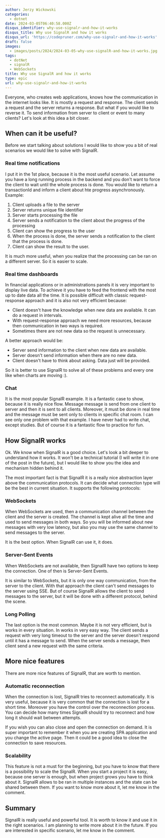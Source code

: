 ```yaml
---
author: Jerzy Wickowski
categories:
  - dotnet
date: 2024-03-05T06:40:58.000Z
disqus_identifier: why-use-signalr-and-how-it-works
disqus_title: Why use SignalR and how it works
disqus_url: 'https://codepruner.com/why-use-signalr-and-how-it-works'
draft: false
images:
  - images/posts/2024/2024-03-05-why-use-signalR-and-how-it-works.jpg
tags:
  - dotNet
  - signalR
  - WebSockets
title: Why use SignalR and how it works
type: epic
url: why-use-signalr-and-how-it-works
---
```


Everyone, who creates web applications, knows how the communication in the internet looks like. It is mostly a request and response. The client sends a request and the server returns a response. But what if you would like to reverse it. To send information from server to client or event to many clients? Let's look at this idea a bit closer. 

## When can it be useful?
Before we start talking about solutions I would like to show you a bit of real scenarios we would like to solve with SignalR.

### Real time notifications
I put it in the 1st place, because it is the most useful scenario. Let assume you have a long running process in the backend and you don't want to force the client to wait until the whole process is done. You would like to return a transactionId and inform a client about hte progress asynchronously. Example:
1. Client uploads a file to the server
2. Server returns unique file identifier
3. Server starts processing the file
4. Server sends a notification to the client about the progress of the processing
5. Client can show the progress to the user
6. When the process is done, the server sends a notification to the client that the process is done.
7. Client can show the result to the user.

It is much more useful, when you realize that the processing can be ran on a different server. So it is easier to scale.

### Real time dashboards
In financial applications or in administrations panels it is very important to display live data. To achieve it you have to feed the frontend with the most up to date data all the time. It is possible difficult with classic request-response approach and it is also not very efficient because:
- Client doesn't have the knowledge when new data are available. It can do a request in intervals.
- With request-response approach we need more resources, because then communication in two ways is required.
- Sometimes there are not new data so the request is unnecessary.

A better approach would be:
- Server send information to the client when new data are available.
- Server doesn't send information when there are no new data.
- Client doesn't have to think about asking. Data just will be provided.

So it is better to use SignalR to solve all of these problems and every one like when charts are moving :).

### Chat 
It is the most popular SignalR example. It is a fantastic case to show, because it is really nice flow. Message message is send from one client to server and then it is sent to all clients. Moreover, it must be done in real time and the message must be sent only to clients in specific chat room. I can see only one problem with that example. I have never had to write chat, except studies. But of course it is a fantastic flow to practice for fun.

## How SignalR works
Ok. We know when SignalR is a good choice. Let's look a bit deeper to understand how it works. It won't be a technical tutorial (I will write it in one of the post in the future), but I would like to show you the idea and mechanism hidden behind it.

The most important fact is that SignalR it is a really nice abstraction layer above the communication protocols. It can decide what connection type will be the best in current situation. It supports the following protocols:

### WebSockets
When WebSockets are used, then a communication channel between the client and the server is created. The channel is kept alive all the time and used to send messages in both ways. So you will be informed about new messages with very low latency, but also you may use the same channel to send messages to the server. 

It is the best option. When SignalR can use it, it does.

### Server-Sent Events
When WebSockets are not available, then SignalR have two options to keep the connection. One of then is Server-Sent Events. 

It is similar to WebSockets, but it is only one way communication, from the server to the client. With that approach the client can't send messages to the server using SSE. But of course SignalR allows the client to send messages to the server, but it will be done with a different protocol, behind the scene. 

### Long Polling
The last option is the most common. Maybe it is not very efficient, but is works in every situation. In works in very easy way. The client sends a request with very long timeout to the server and the server doesn't respond until it has a message to send. When the server sends a message, then client send a new request with the same criteria.


## More nice features
There are more nice features of SignalR, that are worth to mention.

###  Automatic reconnection
When the connection is lost, SignalR tries to reconnect automatically. It is very useful, because it is very common that the connection is lost for a short time. Moreover you have the control over the reconnection process. You can decide how many times SignalR should try to reconnect and how long it should wait between attempts. 

If you wish you can also close and open the connection on demand. It is super important to remember it when you are creating SPA application and you change the active page. Then it could be a good idea to close the connection to save resources.

### Scalability
This feature is not a must for the beginning, but you have to know that there is a possibility to scale the SignalR. When you start a project it is easy, because one server is enough, but when project grows you have to think about it. SignalR allows to be ran in multiple instances and the state can be shared between them. If you want to know more about it, let me know in the comment.

## Summary
SignalR is really useful and powerful tool. It is worth to know it and use it in the right scenarios. I am planning to write more about it in the future. If you are interested in specific scenario, let me know in the comment.
